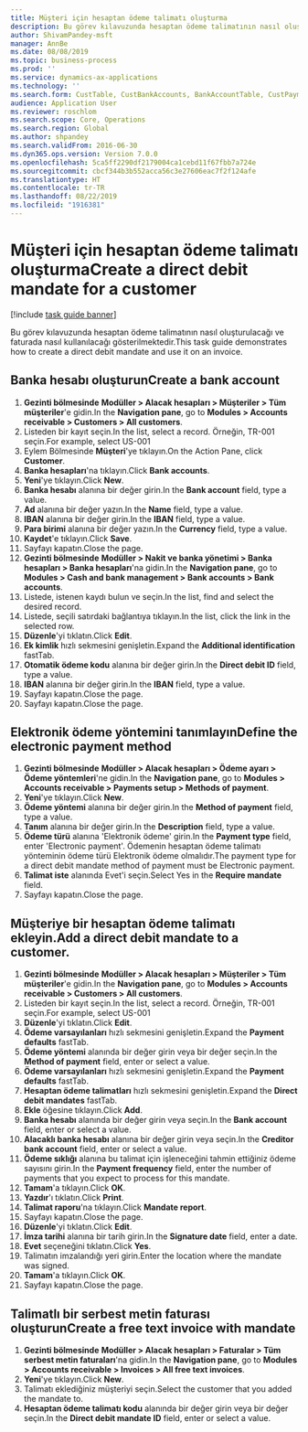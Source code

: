 ```yaml
---
title: Müşteri için hesaptan ödeme talimatı oluşturma
description: Bu görev kılavuzunda hesaptan ödeme talimatının nasıl oluşturulacağı ve faturada nasıl kullanılacağı gösterilmektedir.
author: ShivamPandey-msft
manager: AnnBe
ms.date: 08/08/2019
ms.topic: business-process
ms.prod: ''
ms.service: dynamics-ax-applications
ms.technology: ''
ms.search.form: CustTable, CustBankAccounts, BankAccountTable, CustPaymMode, CustDirectDebitMandate, BankAccountTableLookUp, SrsReportViewerForm,  LogisticsAddressCityLookup, CustFreeInvoice, CustTableLookup
audience: Application User
ms.reviewer: roschlom
ms.search.scope: Core, Operations
ms.search.region: Global
ms.author: shpandey
ms.search.validFrom: 2016-06-30
ms.dyn365.ops.version: Version 7.0.0
ms.openlocfilehash: 5ca5ff2290df2179004ca1cebd11f67fbb7a724e
ms.sourcegitcommit: cbcf344b3b552acca56c3e27606eac7f2f124afe
ms.translationtype: HT
ms.contentlocale: tr-TR
ms.lasthandoff: 08/22/2019
ms.locfileid: "1916381"
---
```

# <a name="create-a-direct-debit-mandate-for-a-customer"></a><span data-ttu-id="96500-103">Müşteri için hesaptan ödeme talimatı oluşturma</span><span class="sxs-lookup"><span data-stu-id="96500-103">Create a direct debit mandate for a customer</span></span>

[!include [task guide banner](../../includes/task-guide-banner.md)]

<span data-ttu-id="96500-104">Bu görev kılavuzunda hesaptan ödeme talimatının nasıl oluşturulacağı ve faturada nasıl kullanılacağı gösterilmektedir.</span><span class="sxs-lookup"><span data-stu-id="96500-104">This task guide demonstrates how to create a direct debit mandate and use it on an invoice.</span></span>


## <a name="create-a-bank-account"></a><span data-ttu-id="96500-105">Banka hesabı oluşturun</span><span class="sxs-lookup"><span data-stu-id="96500-105">Create a bank account</span></span>
1. <span data-ttu-id="96500-106">**Gezinti bölmesinde** **Modüller > Alacak hesapları > Müşteriler > Tüm müşteriler**'e gidin.</span><span class="sxs-lookup"><span data-stu-id="96500-106">In the **Navigation pane**, go to **Modules > Accounts receivable > Customers > All customers**.</span></span>
2. <span data-ttu-id="96500-107">Listeden bir kayıt seçin.</span><span class="sxs-lookup"><span data-stu-id="96500-107">In the list, select a record.</span></span> <span data-ttu-id="96500-108">Örneğin, TR-001 seçin.</span><span class="sxs-lookup"><span data-stu-id="96500-108">For example, select US-001</span></span>
3. <span data-ttu-id="96500-109">Eylem Bölmesinde **Müşteri**'ye tıklayın.</span><span class="sxs-lookup"><span data-stu-id="96500-109">On the Action Pane, click **Customer**.</span></span>
4. <span data-ttu-id="96500-110">**Banka hesapları**'na tıklayın.</span><span class="sxs-lookup"><span data-stu-id="96500-110">Click **Bank accounts**.</span></span>
5. <span data-ttu-id="96500-111">**Yeni**'ye tıklayın.</span><span class="sxs-lookup"><span data-stu-id="96500-111">Click **New**.</span></span>
6. <span data-ttu-id="96500-112">**Banka hesabı** alanına bir değer girin.</span><span class="sxs-lookup"><span data-stu-id="96500-112">In the **Bank account** field, type a value.</span></span>
7. <span data-ttu-id="96500-113">**Ad** alanına bir değer yazın.</span><span class="sxs-lookup"><span data-stu-id="96500-113">In the **Name** field, type a value.</span></span>
8. <span data-ttu-id="96500-114">**IBAN** alanına bir değer girin.</span><span class="sxs-lookup"><span data-stu-id="96500-114">In the **IBAN** field, type a value.</span></span>
9. <span data-ttu-id="96500-115">**Para birimi** alanına bir değer yazın.</span><span class="sxs-lookup"><span data-stu-id="96500-115">In the **Currency** field, type a value.</span></span>
10. <span data-ttu-id="96500-116">**Kaydet**'e tıklayın.</span><span class="sxs-lookup"><span data-stu-id="96500-116">Click **Save**.</span></span>
11. <span data-ttu-id="96500-117">Sayfayı kapatın.</span><span class="sxs-lookup"><span data-stu-id="96500-117">Close the page.</span></span>
12. <span data-ttu-id="96500-118">**Gezinti bölmesinde** **Modüller > Nakit ve banka yönetimi > Banka hesapları > Banka hesapları**'na gidin.</span><span class="sxs-lookup"><span data-stu-id="96500-118">In the **Navigation pane**, go to **Modules > Cash and bank management > Bank accounts > Bank accounts**.</span></span>
13. <span data-ttu-id="96500-119">Listede, istenen kaydı bulun ve seçin.</span><span class="sxs-lookup"><span data-stu-id="96500-119">In the list, find and select the desired record.</span></span>
14. <span data-ttu-id="96500-120">Listede, seçili satırdaki bağlantıya tıklayın.</span><span class="sxs-lookup"><span data-stu-id="96500-120">In the list, click the link in the selected row.</span></span>
15. <span data-ttu-id="96500-121">**Düzenle**'yi tıklatın.</span><span class="sxs-lookup"><span data-stu-id="96500-121">Click **Edit**.</span></span>
16. <span data-ttu-id="96500-122">**Ek kimlik** hızlı sekmesini genişletin.</span><span class="sxs-lookup"><span data-stu-id="96500-122">Expand the **Additional identification** fastTab.</span></span>
17. <span data-ttu-id="96500-123">**Otomatik ödeme kodu** alanına bir değer girin.</span><span class="sxs-lookup"><span data-stu-id="96500-123">In the **Direct debit ID** field, type a value.</span></span>
18. <span data-ttu-id="96500-124">**IBAN** alanına bir değer girin.</span><span class="sxs-lookup"><span data-stu-id="96500-124">In the **IBAN** field, type a value.</span></span>
19. <span data-ttu-id="96500-125">Sayfayı kapatın.</span><span class="sxs-lookup"><span data-stu-id="96500-125">Close the page.</span></span>
20. <span data-ttu-id="96500-126">Sayfayı kapatın.</span><span class="sxs-lookup"><span data-stu-id="96500-126">Close the page.</span></span>

## <a name="define-the-electronic-payment-method"></a><span data-ttu-id="96500-127">Elektronik ödeme yöntemini tanımlayın</span><span class="sxs-lookup"><span data-stu-id="96500-127">Define the electronic payment method</span></span>
1. <span data-ttu-id="96500-128">**Gezinti bölmesinde** **Modüller > Alacak hesapları > Ödeme ayarı > Ödeme yöntemleri**'ne gidin.</span><span class="sxs-lookup"><span data-stu-id="96500-128">In the **Navigation pane**, go to **Modules > Accounts receivable > Payments setup > Methods of payment**.</span></span>
2. <span data-ttu-id="96500-129">**Yeni**'ye tıklayın.</span><span class="sxs-lookup"><span data-stu-id="96500-129">Click **New**.</span></span>
3. <span data-ttu-id="96500-130">**Ödeme yöntemi** alanına bir değer girin.</span><span class="sxs-lookup"><span data-stu-id="96500-130">In the **Method of payment** field, type a value.</span></span>
4. <span data-ttu-id="96500-131">**Tanım** alanına bir değer girin.</span><span class="sxs-lookup"><span data-stu-id="96500-131">In the **Description** field, type a value.</span></span>
5. <span data-ttu-id="96500-132">**Ödeme türü** alanına 'Elektronik ödeme' girin.</span><span class="sxs-lookup"><span data-stu-id="96500-132">In the **Payment type** field, enter 'Electronic payment'.</span></span> <span data-ttu-id="96500-133">Ödemenin hesaptan ödeme talimatı yönteminin ödeme türü Elektronik ödeme olmalıdır.</span><span class="sxs-lookup"><span data-stu-id="96500-133">The payment type for a direct debit mandate method of payment must be Electronic payment.</span></span>
6. <span data-ttu-id="96500-134">**Talimat iste** alanında Evet'i seçin.</span><span class="sxs-lookup"><span data-stu-id="96500-134">Select Yes in the **Require mandate** field.</span></span>
7. <span data-ttu-id="96500-135">Sayfayı kapatın.</span><span class="sxs-lookup"><span data-stu-id="96500-135">Close the page.</span></span>

## <a name="add-a-direct-debit-mandate-to-a-customer"></a><span data-ttu-id="96500-136">Müşteriye bir hesaptan ödeme talimatı ekleyin.</span><span class="sxs-lookup"><span data-stu-id="96500-136">Add a direct debit mandate to a customer.</span></span>
1. <span data-ttu-id="96500-137">**Gezinti bölmesinde** **Modüller > Alacak hesapları > Müşteriler > Tüm müşteriler**'e gidin.</span><span class="sxs-lookup"><span data-stu-id="96500-137">In the **Navigation pane**, go to **Modules > Accounts receivable > Customers > All customers**.</span></span>
2. <span data-ttu-id="96500-138">Listeden bir kayıt seçin.</span><span class="sxs-lookup"><span data-stu-id="96500-138">In the list, select a record.</span></span> <span data-ttu-id="96500-139">Örneğin, TR-001 seçin.</span><span class="sxs-lookup"><span data-stu-id="96500-139">For example, select US-001</span></span>
3. <span data-ttu-id="96500-140">**Düzenle**'yi tıklatın.</span><span class="sxs-lookup"><span data-stu-id="96500-140">Click **Edit**.</span></span>
4. <span data-ttu-id="96500-141">**Ödeme varsayılanları** hızlı sekmesini genişletin.</span><span class="sxs-lookup"><span data-stu-id="96500-141">Expand the **Payment defaults** fastTab.</span></span>
5. <span data-ttu-id="96500-142">**Ödeme yöntemi** alanında bir değer girin veya bir değer seçin.</span><span class="sxs-lookup"><span data-stu-id="96500-142">In the **Method of payment** field, enter or select a value.</span></span>
6. <span data-ttu-id="96500-143">**Ödeme varsayılanları** hızlı sekmesini genişletin.</span><span class="sxs-lookup"><span data-stu-id="96500-143">Expand the **Payment defaults** fastTab.</span></span>
7. <span data-ttu-id="96500-144">**Hesaptan ödeme talimatları** hızlı sekmesini genişletin.</span><span class="sxs-lookup"><span data-stu-id="96500-144">Expand the **Direct debit mandates** fastTab.</span></span>
8. <span data-ttu-id="96500-145">**Ekle** öğesine tıklayın.</span><span class="sxs-lookup"><span data-stu-id="96500-145">Click **Add**.</span></span>
9. <span data-ttu-id="96500-146">**Banka hesabı** alanında bir değer girin veya seçin.</span><span class="sxs-lookup"><span data-stu-id="96500-146">In the **Bank account** field, enter or select a value.</span></span>
10. <span data-ttu-id="96500-147">**Alacaklı banka hesabı** alanına bir değer girin veya seçin.</span><span class="sxs-lookup"><span data-stu-id="96500-147">In the **Creditor bank account** field, enter or select a value.</span></span>
11. <span data-ttu-id="96500-148">**Ödeme sıklığı** alanına bu talimat için işleneceğini tahmin ettiğiniz ödeme sayısını girin.</span><span class="sxs-lookup"><span data-stu-id="96500-148">In the **Payment frequency** field, enter the number of payments that you expect to process for this mandate.</span></span>
12. <span data-ttu-id="96500-149">**Tamam**'a tıklayın.</span><span class="sxs-lookup"><span data-stu-id="96500-149">Click **OK**.</span></span>
13. <span data-ttu-id="96500-150">**Yazdır**'ı tıklatın.</span><span class="sxs-lookup"><span data-stu-id="96500-150">Click **Print**.</span></span>
14. <span data-ttu-id="96500-151">**Talimat raporu**'na tıklayın.</span><span class="sxs-lookup"><span data-stu-id="96500-151">Click **Mandate report**.</span></span>
15. <span data-ttu-id="96500-152">Sayfayı kapatın.</span><span class="sxs-lookup"><span data-stu-id="96500-152">Close the page.</span></span>
16. <span data-ttu-id="96500-153">**Düzenle**'yi tıklatın.</span><span class="sxs-lookup"><span data-stu-id="96500-153">Click **Edit**.</span></span>
17. <span data-ttu-id="96500-154">**İmza tarihi** alanına bir tarih girin.</span><span class="sxs-lookup"><span data-stu-id="96500-154">In the **Signature date** field, enter a date.</span></span>
18. <span data-ttu-id="96500-155">**Evet** seçeneğini tıklatın.</span><span class="sxs-lookup"><span data-stu-id="96500-155">Click **Yes**.</span></span>
19. <span data-ttu-id="96500-156">Talimatın imzalandığı yeri girin.</span><span class="sxs-lookup"><span data-stu-id="96500-156">Enter the location where the mandate was signed.</span></span>
20. <span data-ttu-id="96500-157">**Tamam**'a tıklayın.</span><span class="sxs-lookup"><span data-stu-id="96500-157">Click **OK**.</span></span>
21. <span data-ttu-id="96500-158">Sayfayı kapatın.</span><span class="sxs-lookup"><span data-stu-id="96500-158">Close the page.</span></span>

## <a name="create-a-free-text-invoice-with-mandate"></a><span data-ttu-id="96500-159">Talimatlı bir serbest metin faturası oluşturun</span><span class="sxs-lookup"><span data-stu-id="96500-159">Create a free text invoice with mandate</span></span>
1. <span data-ttu-id="96500-160">**Gezinti bölmesinde** **Modüller > Alacak hesapları > Faturalar > Tüm serbest metin faturaları**'na gidin.</span><span class="sxs-lookup"><span data-stu-id="96500-160">In the **Navigation pane**, go to **Modules > Accounts receivable > Invoices > All free text invoices**.</span></span>
2. <span data-ttu-id="96500-161">**Yeni**'ye tıklayın.</span><span class="sxs-lookup"><span data-stu-id="96500-161">Click **New**.</span></span>
3. <span data-ttu-id="96500-162">Talimatı eklediğiniz müşteriyi seçin.</span><span class="sxs-lookup"><span data-stu-id="96500-162">Select the customer that you added the mandate to.</span></span>
4. <span data-ttu-id="96500-163">**Hesaptan ödeme talimatı kodu** alanında bir değer girin veya bir değer seçin.</span><span class="sxs-lookup"><span data-stu-id="96500-163">In the **Direct debit mandate ID** field, enter or select a value.</span></span>

